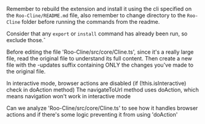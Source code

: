 Remember to rebuild the extension and install it using the cli specified on the `Roo-Cline/README.md` file, also remember to change directory to the `Roo-Cline` folder before running the commands from the readme.

Consider that any `export` or `install` command has already been run, so exclude those.ˆ

Before editing the file 'Roo-Cline/src/core/Cline.ts', since it's a really large file, read the original file to understand its full content.
Then create a new file with the -updates suffix containing ONLY the changes you've made to the original file.


In interactive mode, browser actions are disabled (if (!this.isInteractive) check in doAction method)
The navigateToUrl method uses doAction, which means navigation won't work in interactive mode

Can we analyze 'Roo-Cline/src/core/Cline.ts' to see how it handles browser actions and if there's some logic preventing it from using 'doAction'